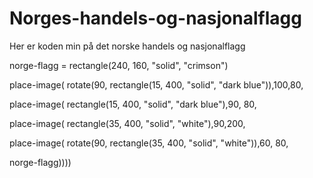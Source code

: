 # Norges-handels-og-nasjonalflagg
Her er koden min på det norske handels og nasjonalflagg

norge-flagg = rectangle(240, 160, "solid", "crimson")

 place-image(
    rotate(90, rectangle(15, 400, "solid", "dark blue")),100,80,

  place-image(
    rectangle(15, 400, "solid", "dark blue"),90, 80,
 
 place-image(
      rectangle(35, 400, "solid", "white"),90,200,

  place-image(
 rotate(90, rectangle(35, 400, "solid", "white")),60, 80,
        
norge-flagg))))